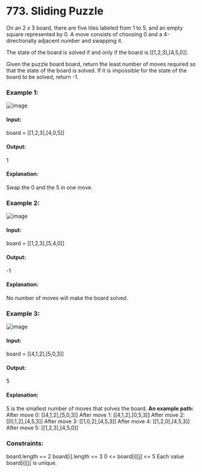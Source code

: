# 773. Sliding Puzzle
On an 2 x 3 board, there are five tiles labeled from 1 to 5, and an empty square represented by 0. A move consists of choosing 0 and a 4-directionally adjacent number and swapping it.

The state of the board is solved if and only if the board is [[1,2,3],[4,5,0]].

Given the puzzle board board, return the least number of moves required so that the state of the board is solved. If it is impossible for the state of the board to be solved, return -1.

### Example 1:
![image](https://github.com/user-attachments/assets/f247eba2-b4fa-49a6-9ca0-1858aad95e01)
#### Input:
board = [[1,2,3],[4,0,5]]
#### Output:
1
#### Explanation:
Swap the 0 and the 5 in one move.

### Example 2:
![image](https://github.com/user-attachments/assets/761ff28b-1ae4-428e-82e8-fe9fe3b2fd08)
#### Input:
board = [[1,2,3],[5,4,0]]
#### Output:
-1
#### Explanation:
No number of moves will make the board solved.

### Example 3:
![image](https://github.com/user-attachments/assets/533483f8-7928-423c-9d84-4d503560d10e)
#### Input:
board = [[4,1,2],[5,0,3]]
#### Output:
5
#### Explanation:
5 is the smallest number of moves that solves the board.
**An example path:**
After move 0: [[4,1,2],[5,0,3]]
After move 1: [[4,1,2],[0,5,3]]
After move 2: [[0,1,2],[4,5,3]]
After move 3: [[1,0,2],[4,5,3]]
After move 4: [[1,2,0],[4,5,3]]
After move 5: [[1,2,3],[4,5,0]]
 
### Constraints:
board.length == 2
board[i].length == 3
0 <= board[i][j] <= 5
Each value board[i][j] is unique.


